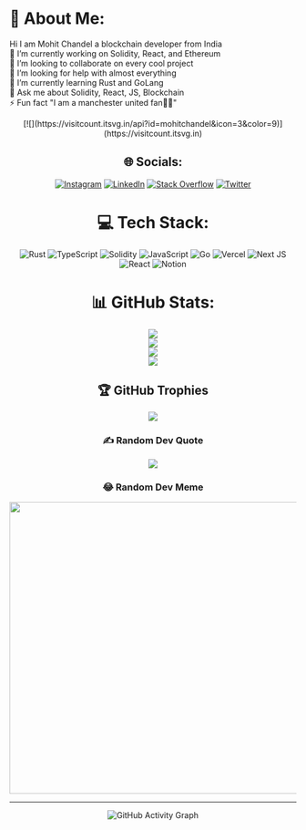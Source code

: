 # 💫 About Me:
Hi I am Mohit Chandel a blockchain developer from India<br>🔭 I’m currently working on Solidity, React, and Ethereum<br>👯 I’m looking to collaborate on every cool project<br>🤝 I’m looking for help with almost everything<br>🌱 I’m currently learning Rust and GoLang<br>💬 Ask me about Solidity, React, JS, Blockchain<br>⚡ Fun fact "I am a manchester united fan🫶🏻"

<div align="center">
[![](https://visitcount.itsvg.in/api?id=mohitchandel&icon=3&color=9)](https://visitcount.itsvg.in)

## 🌐 Socials:
[![Instagram](https://img.shields.io/badge/Instagram-%23E4405F.svg?logo=Instagram&logoColor=white)](https://instagram.com/mohitchandel.me) [![LinkedIn](https://img.shields.io/badge/LinkedIn-%230077B5.svg?logo=linkedin&logoColor=white)](https://linkedin.com/in/mohit-chandel-b0077816a) [![Stack Overflow](https://img.shields.io/badge/-Stackoverflow-FE7A16?logo=stack-overflow&logoColor=white)](https://stackoverflow.com/users/12174711) [![Twitter](https://img.shields.io/badge/Twitter-%231DA1F2.svg?logo=Twitter&logoColor=white)](https://twitter.com/mohitchandel55) 

# 💻 Tech Stack:
![Rust](https://img.shields.io/badge/rust-%23000000.svg?style=for-the-badge&logo=rust&logoColor=white) ![TypeScript](https://img.shields.io/badge/typescript-%23007ACC.svg?style=for-the-badge&logo=typescript&logoColor=white) ![Solidity](https://img.shields.io/badge/Solidity-%23363636.svg?style=for-the-badge&logo=solidity&logoColor=white) ![JavaScript](https://img.shields.io/badge/javascript-%23323330.svg?style=for-the-badge&logo=javascript&logoColor=%23F7DF1E) ![Go](https://img.shields.io/badge/go-%2300ADD8.svg?style=for-the-badge&logo=go&logoColor=white) ![Vercel](https://img.shields.io/badge/vercel-%23000000.svg?style=for-the-badge&logo=vercel&logoColor=white) ![Next JS](https://img.shields.io/badge/Next-black?style=for-the-badge&logo=next.js&logoColor=white) ![React](https://img.shields.io/badge/react-%2320232a.svg?style=for-the-badge&logo=react&logoColor=%2361DAFB) ![Notion](https://img.shields.io/badge/Notion-%23000000.svg?style=for-the-badge&logo=notion&logoColor=white)
# 📊 GitHub Stats:
![](https://github-readme-stats.vercel.app/api?username=mohitchandel&theme=dark&hide_border=false&include_all_commits=true&count_private=true)<br/>
![](https://github-readme-streak-stats.herokuapp.com/?user=mohitchandel&theme=dark&hide_border=false)<br/>
![](https://github-readme-stats.vercel.app/api/top-langs/?username=mohitchandel&theme=dark&hide_border=false&include_all_commits=true&count_private=true&layout=compact)<br>
![](https://metrics.lecoq.io/mohitchande)
## 🏆 GitHub Trophies
![](https://github-profile-trophy.vercel.app/?username=mohitchandel&theme=radical&no-frame=false&no-bg=true&margin-w=4)

### ✍️ Random Dev Quote
![](https://quotes-github-readme.vercel.app/api?type=vetical&theme=radical)

### 😂 Random Dev Meme
<img src="https://random-memer.herokuapp.com/" width="512px"/>

---
 ![GitHub Activity Graph](https://activity-graph.herokuapp.com/graph?username=mohitchandel)  
<div>
